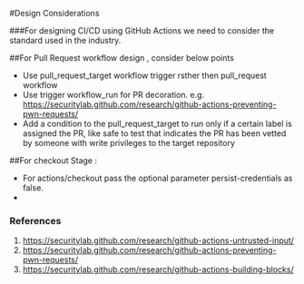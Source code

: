 #Design Considerations

 
###For designing CI/CD using GitHub Actions we need to consider the standard used in the industry.

##For Pull Request workflow design , consider below points

- Use pull_request_target workflow trigger rsther then pull_request workflow
- Use trigger workflow_run for PR decoration. e.g. https://securitylab.github.com/research/github-actions-preventing-pwn-requests/ 
- Add a condition to the pull_request_target to run only if a certain label is assigned the PR, like safe to test that indicates the PR has been vetted by someone with write privileges to the target repository

##For checkout Stage :
- For actions/checkout pass the optional parameter persist-credentials as false.
- 
  


### References
1. https://securitylab.github.com/research/github-actions-untrusted-input/
2. https://securitylab.github.com/research/github-actions-preventing-pwn-requests/
3. https://securitylab.github.com/research/github-actions-building-blocks/


